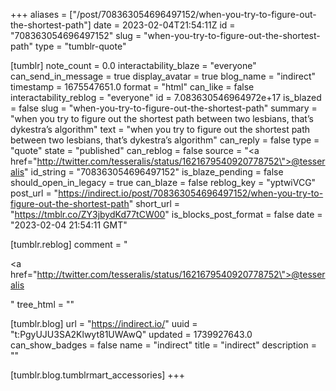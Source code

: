 +++
aliases = ["/post/708363054696497152/when-you-try-to-figure-out-the-shortest-path"]
date = 2023-02-04T21:54:11Z
id = "708363054696497152"
slug = "when-you-try-to-figure-out-the-shortest-path"
type = "tumblr-quote"

[tumblr]
note_count = 0.0
interactability_blaze = "everyone"
can_send_in_message = true
display_avatar = true
blog_name = "indirect"
timestamp = 1675547651.0
format = "html"
can_like = false
interactability_reblog = "everyone"
id = 7.083630546964972e+17
is_blazed = false
slug = "when-you-try-to-figure-out-the-shortest-path"
summary = "when you try to figure out the shortest path between two lesbians, that’s dykestra’s algorithm"
text = "when you try to figure out the shortest path between two lesbians, that&rsquo;s dykestra&rsquo;s algorithm"
can_reply = false
type = "quote"
state = "published"
can_reblog = false
source = "<a href=\"http://twitter.com/tesseralis/status/1621679540920778752\">@tesseralis</a>"
id_string = "708363054696497152"
is_blaze_pending = false
should_open_in_legacy = true
can_blaze = false
reblog_key = "yptwiVCG"
post_url = "https://indirect.io/post/708363054696497152/when-you-try-to-figure-out-the-shortest-path"
short_url = "https://tmblr.co/ZY3jbydKd77tCW00"
is_blocks_post_format = false
date = "2023-02-04 21:54:11 GMT"

[tumblr.reblog]
comment = "<p><a href=\"http://twitter.com/tesseralis/status/1621679540920778752\">@tesseralis</a></p>"
tree_html = ""

[tumblr.blog]
url = "https://indirect.io/"
uuid = "t:PgyUJU3SA2Klwyt81UWAwQ"
updated = 1739927643.0
can_show_badges = false
name = "indirect"
title = "indirect"
description = ""

[tumblr.blog.tumblrmart_accessories]
+++
